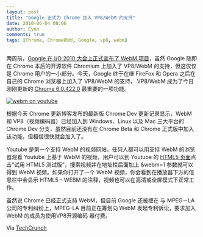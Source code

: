 ```yaml
---
layout: post
title: "Google 正式为 Chrome 加入 VP8/WebM 的支持"
date: 2010-06-04 08:06
author: Eyon
comments: true
tags: [Chrome, Chrome新闻, Google, vp8, webm]
---
```

两周前，[Google 在 I/O 2010 大会上正式宣布了 WebM 项目](http://www.chromi.org/archives/4768)，虽然 Google 随即在 Chrome 本后的开源软件 Chromium 上加入了 VP8/WebM 的支持，但这仅仅是 Chrome 用户的一小部分。今天，Google 终于在继 FireFox 和 Opera 之后在自己的 Chrome 浏览器上加入了 VP8/WebM 的支持， VP8/WebM 成为了今日刚刚更新的 [Chrome 6.0.422.0](http://www.chromi.org/archives/5057) 最重要的一项功能。

<a href="http://img.chromi.org/2010/06/webm-on-youtube.png">![](http://img.chromi.org/2010/06/webm-on-youtube-550x331.png "webm on youtube")</a>

根据今天 Chrome 更新博客发布的最新版 Chrome Dev 更新记录显示，WebM 和 VP8（视频编码器）已经加入到 Windows、Linux 以及 Mac 三大平台的 Chrome Dev 分支，虽然目前还没有在 Chrome Beta 和 Chrome 正式版中加入该功能，但相信很快就会加入了。

Youtube 是第一个支持 WebM 的视频网站，任何人都可以用支持 WebM 的浏览器观看 Youtube 上基于 WebM 的视频，用户可以到 Youtube 的 [HTML5 页面](http://www.youtube.com/html5)点击“试用 HTML5 测试版”，搜索视频并在地址栏后面加上 &webm=1 参数就可以得到 WebM 视频。如果你打开了一个 WebM 视频，你会看到在播放器下方的信息栏中会显示 HTML5 – WEBM 的注释，视频也可以在高清或全屏模式下正常工作。

虽然说 Chrome 已经正式支持 WebM，但目前 Google 还被缠在 与 MPEG－LA 公司的专利纠纷上，MPEG-LA 目前正在筹划向 WebM 发起专利诉讼，要求加入 WebM 的成员为使用VP8开源编码 器付费。

Via [TechCrunch](http://techcrunch.com/2010/06/03/webm-chrome/)
